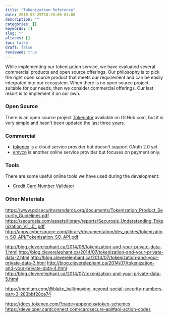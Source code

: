 ```yaml
---
title: "Tokenization Reference"
date: 2018-03-25T10:28:00-04:00
description: ""
categories: []
keywords: []
slug: ""
aliases: []
toc: false
draft: false
reviewed: true
---
```


While implementing our tokenization service, we have evaluated several commercial products and open source offerings. Our philosophy is to pick the right open source product that meets our requirement and can be easily integrated into our ecosystem. When there is no open source project suitable for our needs, then we consider commercial offerings. Our last resort is to implement it on our own. 

### Open Source

There is an open source project [Tokenator][] available on GitHub.com, but it is very simple and hasn't been updated the last three years. 

### Commercial

* [tokenex] is a cloud service provider but doesn't support OAuth 2.0 yet. 
* [emvco] is another online service provider but focuses on payment only.

### Tools

There are some useful online tools we have used during the development: 

* [Credit Card Number Validator][]

### Other Materials

https://www.pcisecuritystandards.org/documents/Tokenization_Product_Security_Guidelines.pdf
https://securosis.com/assets/library/reports/Securosis_Understanding_Tokenization_V.1_.0_.pdf
http://apps.cybersource.com/library/documentation/dev_guides/tokenization_SO_API/Tokenization_SO_API.pdf

http://blog.cleverelephant.ca/2014/06/tokenization-and-your-private-data-1.html
http://blog.cleverelephant.ca/2014/07/tokenization-and-your-private-data-2.html
http://blog.cleverelephant.ca/2014/07/tokenization-and-your-private-data-3.html
http://blog.cleverelephant.ca/2014/07/tokenization-and-your-private-data-4.html
http://blog.cleverelephant.ca/2014/07/tokenization-and-your-private-data-5.html

https://medium.com/@blake_hall/moving-beyond-social-security-numbers-part-3-283bbf28ce74

https://docs.tokenex.com/?page=appendix#token-schemes
https://developer.cardconnect.com/cardsecure-api#api-action-codes

[Tokenator]: https://github.com/SimplyTapp/Tokenator
[Credit Card Number Validator]: https://www.datageneratortools.com/card/validator
[tokenex]: https://tokenex.com/
[emvco]: https://www.emvco.com/emv-technologies/payment-tokenisation/
